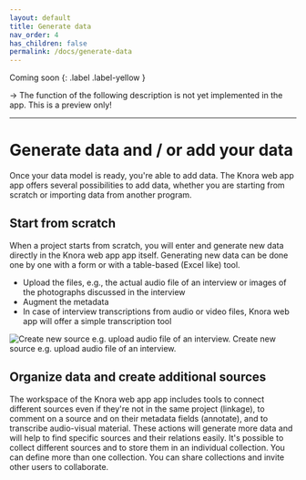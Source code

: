 ```yaml
---
layout: default
title: Generate data
nav_order: 4
has_children: false
permalink: /docs/generate-data
---
```


Coming soon
{: .label .label-yellow }

&rarr; The function of the following description is not yet implemented in the app. This is a preview only!

---

# Generate data and / or add your data

Once your data model is ready, you're able to add data. The Knora web app app offers several possibilities to add data, whether you are starting from scratch or importing data from another program.

## Start from scratch

When a project starts from scratch, you will enter and generate new data directly in the Knora web app app itself. Generating new data can be done one by one with a form or with a table-based (Excel like) tool.

- Upload the files, e.g., the actual audio file of an interview or images of the photographs discussed in the interview
- Augment the metadata
- In case of interview transcriptions from audio or video files, Knora web app will offer a simple transcription tool

![Create new source e.g. upload audio file of an interview.](/assets/images/mock-source-new-edit.png)
Create new source e.g. upload audio file of an interview.

## Organize data and create additional sources

The workspace of the Knora web app app includes tools to connect different sources even if they're not in the same project (linkage), to comment on a source and on their metadata fields (annotate), and to transcribe audio-visual material. These actions will generate more data and will help to find specific sources and their relations easily.
It's possible to collect different sources and to store them in an individual collection. You can define more than one collection. You can share collections and invite other users to collaborate.
